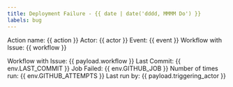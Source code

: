 ```yaml
---
title: Deployment Failure - {{ date | date('dddd, MMMM Do') }}
labels: bug
---
```


Action name: {{ action }}
Actor: {{ actor }}
Event: {{ event }}
Workflow with Issue: {{ workflow }}

Workflow with Issue: {{ payload.workflow }}
Last Commit: {{ env.LAST_COMMIT }}
Job Failed: {{ env.GITHUB_JOB }}
Number of times run: {{ env.GITHUB_ATTEMPTS }}
Last run by: {{ payload.triggering_actor }}
